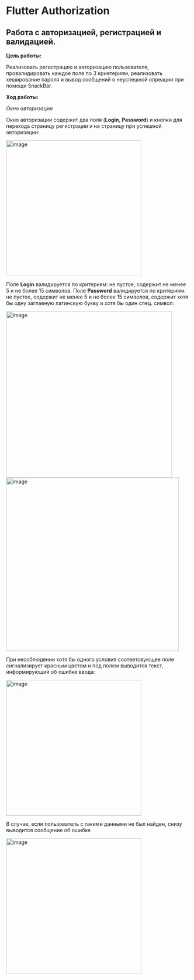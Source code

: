 # Flutter Authorization
## Работа с авторизацией, регистрацией и валидацией.

__Цель работы:__

Реализовать регистрацию и авторизацию пользователя, провалидировать каждое поле по 3 криетериям, реализовать хеширование пароля и вывод сообщений о неуспешной опреации при помощи SnackBar.

__Ход работы:__ 

_Окно авторизации_

Окно авторизации содержит два поля (__Login__, __Password__) и кнопки для перехода страницу регистрации и на страницу при успешной авторизации:

<img width="370" alt="image" src="https://user-images.githubusercontent.com/59766395/203848189-3d3f9e08-3c44-4dd2-8b46-ef28795f201b.png">


Поле __Login__ валидируется по критериям: не пустое, содержит не менее 5 и не более 15 символов. Поле __Password__ валидируется по критериям: не пустое, содержит не менее 5 и не более 15 символов, содержит хотя бы одну заглавную латинскую букву и хотя бы один спец. символ:

<img width="454" alt="image" src="https://user-images.githubusercontent.com/59766395/203847408-2b5db05c-0514-4c17-82f1-eb698f0d5655.png">
<img width="473" alt="image" src="https://user-images.githubusercontent.com/59766395/203847588-25e6ff97-9fc8-4920-afa2-a37a7df50c9a.png">


При несоблюдении хотя бы одного условия соответсвующее поле сигнализирует красным цветом и под полем выводится текст, информирующий об ошибке ввода:

<img width="370" alt="image" src="https://user-images.githubusercontent.com/59766395/203848112-066ea23b-f2d6-4ad4-97d0-66f2b949fec6.png">


В случае, если пользователь с такими данными не был найден, снизу выводится сообщение об ошибке

<img width="370" alt="image" src="https://user-images.githubusercontent.com/59766395/203848283-16c30fa2-2a43-4187-81f2-70b67f07cd98.png">


